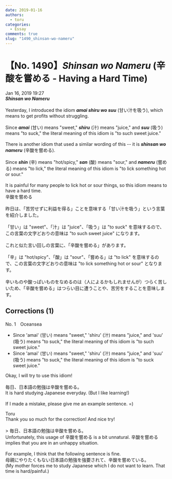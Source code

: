 ```yaml
---
date: 2019-01-16
authors:
  - toru
categories:
  - Essay
comments: true
slug: "1490_shinsan-wo-nameru"
---
```


# 【No. 1490】<strong><em>Shinsan wo Nameru</strong></em> (辛酸を嘗める - Having a Hard Time)
<div class="date">Jan 16, 2019 19:27</div>
<div id="post"><div id="body_show_ori">
<strong><em>Shinsan wo Nameru</strong></em><br/><br/>Yesterday, I introduced the idiom <strong><em>amai shiru wo suu</em></strong> (甘い汁を吸う), which means to get profits without struggling.<br/><br/>Since <strong><em>amai</em></strong> (甘い) means "sweet," <strong><em>shiru</em></strong> (汁) means "juice," and <strong><em>suu</em></strong> (吸う) means "to suck," the literal meaning of this idiom is "to such sweet juice."<br/><br/>There is another idiom that used a similar wording of this -- it is <strong><em>shinsan wo nameru</em></strong> (辛酸を嘗める).<br/><br/>Since <strong><em>shin</em></strong> (辛) means "hot/spicy," <strong><em>san</em></strong> (酸) means "sour," and <strong><em>nameru</em></strong> (嘗める) means "to lick," the literal meaning of this idiom is "to lick something hot or sour."<br/><br/>It is painful for many people to lick hot or sour things, so this idiom means to have a hard time.
</div></div>

<!-- more -->

<div id="post_ja"><div id="body_show_mo">
辛酸を嘗める<br/><br/>昨日は、「苦労せずに利益を得る」ことを意味する「甘い汁を吸う」という言葉を紹介しました。<br/><br/>「甘い」は "sweet"、「汁」は "juice"、「吸う」は "to suck" を意味するので、この言葉の文字どおりの意味は "to such sweet juice" になります。<br/><br/>これと似た言い回しの言葉に、「辛酸を嘗める」があります。<br/><br/>「辛」は "hot/spicy"、「酸」は "sour"、「嘗める」は "to lick" を意味するので、この言葉の文字どおりの意味は "to lick something hot or sour" となります。<br/><br/>辛いものや酸っぱいものをなめるのは（人によるかもしれませんが）つらく苦しいため、「辛酸を嘗める」はつらい目に遭うことや、苦労をすることを意味します。
</div></div>

## Corrections (1)
<div id="block"><div class="first_name"> No. 1　<span class="just_name">Oceansea</span></div><div id="block2">
<ul class="correction_field">
<li class="incorrect">Since 'amai' (甘い) means "sweet," 'shiru' (汁) means "juice," and 'suu' (吸う) means "to suck," the literal meaning of this idiom is "to such sweet juice."</li>
<li class="corrected correct">
Since 'amai' (甘い) means "sweet," 'shiru' (汁) means "juice," and 'suu' (吸う) means "to suck," the literal meaning of this idiom is "to suc<span class="f_red">k</span> sweet juice."
</li>
</ul>
<p class="comment_small">
 Okay, I will try to use this idiom!
 <br/>
 <br/>
 毎日、日本語の勉強は辛酸を嘗める。
 <br/>
 It is hard studying Japanese everyday. (But I like learning!)
 <br/>
 <br/>
 If I made a mistake, please give me an example sentence. =)
 <br/>
</p>

</div><div class="name"><span class="just_name">Toru</span><br>
Thank you so much for the correction! And nice try!<br/><br/>&gt; 毎日、日本語の勉強は辛酸を嘗める。<br/>Unfortunately, this usage of 辛酸を嘗める is a bit unnatural. 辛酸を嘗める implies that you are in an unhappy situation.<br/><br/>For example, I think that the following sentence is fine.<br/>母親にやりたくもない日本語の勉強を強要されて、辛酸を嘗めている。<br/>(My mother forces me to study Japanese which I do not want to learn. That time is hard/painful.)
</div>
</div>
